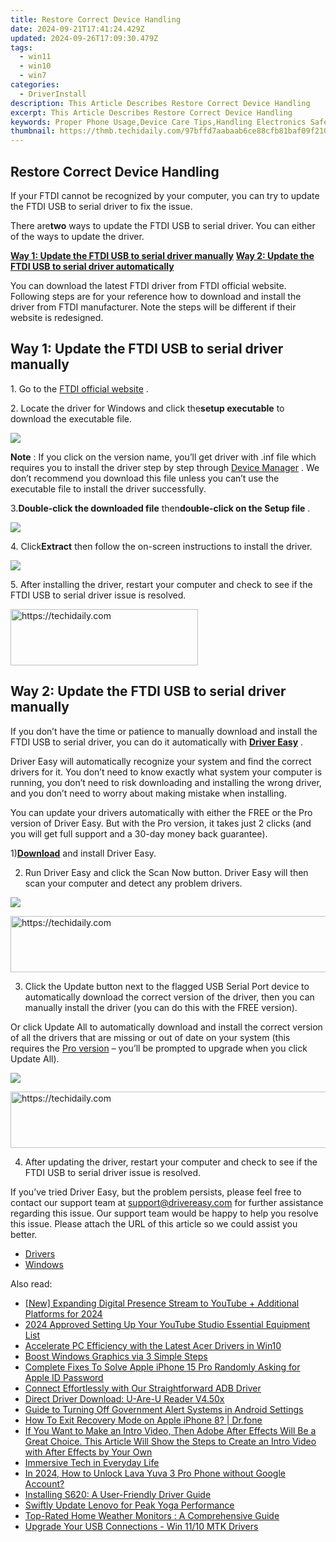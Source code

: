 ```yaml
---
title: Restore Correct Device Handling
date: 2024-09-21T17:41:24.429Z
updated: 2024-09-26T17:09:30.479Z
tags:
  - win11
  - win10
  - win7
categories:
  - DriverInstall
description: This Article Describes Restore Correct Device Handling
excerpt: This Article Describes Restore Correct Device Handling
keywords: Proper Phone Usage,Device Care Tips,Handling Electronics Safely,Smartphone Durability Tips,Safe Device Handling Practices,Avoiding Phone Damage,Maximizing Device Lifespan
thumbnail: https://thmb.techidaily.com/97bffd7aabaab6ce88cfb81baf09f210aa957590abbc17524d40c38c29898fc2.jpg
---
```


## Restore Correct Device Handling

 If your FTDI cannot be recognized by your computer, you can try to update the FTDI USB to serial driver to fix the issue.  

 There are**two** ways to update the FTDI USB to serial driver. You can either of the ways to update the driver.  

[**Way 1: Update the FTDI USB to serial driver manually**](#way1) [**Way 2: Update the FTDI USB to serial driver automatically**](#way2)

 You can download the latest FTDI driver from FTDI official website. Following steps are for your reference how to download and install the driver from FTDI manufacturer. Note the steps will be different if their website is redesigned.

## Way 1: Update the FTDI USB to serial driver manually  

 1\. Go to the [FTDI official website](https://www.ftdichip.com/Drivers/VCP.htm) .

 2\. Locate the driver for Windows and click the**setup executable** to download the executable file.

![](https://images.drivereasy.com/wp-content/uploads/2019/01/image-94.png)

**Note** : If you click on the version name, you’ll get driver with .inf file which requires you to install the driver step by step through [Device Manager](https://tools.techidaily.com/drivereasy/download/) . We don’t recommend you download this file unless you can’t use the executable file to install the driver successfully.  

 3.**Double-click the downloaded file** then**double-click on the Setup file** .

![](https://images.drivereasy.com/wp-content/uploads/2019/01/image-98.png)

 4\. Click**Extract** then follow the on-screen instructions to install the driver.

![](https://images.drivereasy.com/wp-content/uploads/2019/01/image-96.png)

 5\. After installing the driver, restart your computer and check to see if the FTDI USB to serial driver issue is resolved.

<!-- affiliate ads begin -->
<a href="https://aligracehair.sjv.io/c/5597632/1938693/19272" target="_top" id="1938693">
  <img src="//a.impactradius-go.com/display-ad/19272-1938693" border="0" alt="https://techidaily.com" width="300" height="90"/>
</a>
<img height="0" width="0" src="https://aligracehair.sjv.io/i/5597632/1938693/19272" style="position:absolute;visibility:hidden;" border="0" />
<!-- affiliate ads end -->

## Way 2: Update the FTDI USB to serial driver manually

 If you don’t have the time or patience to manually download and install the FTDI USB to serial driver, you can do it automatically with [**Driver Easy**](https://tools.techidaily.com/drivereasy/download/) .

 Driver Easy will automatically recognize your system and find the correct drivers for it. You don’t need to know exactly what system your computer is running, you don’t need to risk downloading and installing the wrong driver, and you don’t need to worry about making mistake when installing.

 You can update your drivers automatically with either the FREE or the Pro version of Driver Easy. But with the Pro version, it takes just 2 clicks (and you will get full support and a 30-day money back guarantee).

 1)[**Download**](https://tools.techidaily.com/drivereasy/download/) and install Driver Easy.

 2) Run Driver Easy and click the Scan Now button. Driver Easy will then scan your computer and detect any problem drivers.

![](https://images.drivereasy.com/wp-content/uploads/2019/01/image-99.png)

<!-- affiliate ads begin -->
<a href="https://aligracehair.sjv.io/c/5597632/1902278/19272" target="_top" id="1902278">
  <img src="//a.impactradius-go.com/display-ad/19272-1902278" border="0" alt="https://techidaily.com" width="728" height="90"/>
</a>
<img height="0" width="0" src="https://aligracehair.sjv.io/i/5597632/1902278/19272" style="position:absolute;visibility:hidden;" border="0" />
<!-- affiliate ads end -->

 3) Click the Update button next to the flagged USB Serial Port device to automatically download the correct version of the driver, then you can manually install the driver (you can do this with the FREE version).

 Or click Update All to automatically download and install the correct version of all the drivers that are missing or out of date on your system (this requires the [Pro version](https://tools.techidaily.com/drivereasy/download/) – you’ll be prompted to upgrade when you click Update All).

![](https://images.drivereasy.com/wp-content/uploads/2019/01/image-103.png)

<!-- affiliate ads begin -->
<a href="https://appsumo.8odi.net/c/5597632/2130870/7443" target="_top" id="2130870">
  <img src="//a.impactradius-go.com/display-ad/7443-2130870" border="0" alt="https://techidaily.com" width="728" height="90"/>
</a>
<img height="0" width="0" src="https://appsumo.8odi.net/i/5597632/2130870/7443" style="position:absolute;visibility:hidden;" border="0" />
<!-- affiliate ads end -->

 4) After updating the driver, restart your computer and check to see if the FTDI USB to serial driver issue is resolved.  

 If you’ve tried Driver Easy, but the problem persists, please feel free to contact our support team at [support@drivereasy.com](https://tools.techidaily.com/drivereasy/download/) for further assistance regarding this issue. Our support team would be happy to help you resolve this issue. Please attach the URL of this article so we could assist you better.

* [Drivers](https://tools.techidaily.com/drivereasy/download/)
* [Windows](https://tools.techidaily.com/drivereasy/download/)

<ins class="adsbygoogle"
     style="display:block"
     data-ad-format="autorelaxed"
     data-ad-client="ca-pub-7571918770474297"
     data-ad-slot="1223367746"></ins>

<ins class="adsbygoogle"
     style="display:block"
     data-ad-client="ca-pub-7571918770474297"
     data-ad-slot="8358498916"
     data-ad-format="auto"
     data-full-width-responsive="true"></ins>

<span class="atpl-alsoreadstyle">Also read:</span>
<div><ul>
<li><a href="https://facebook-video-share.techidaily.com/new-expanding-digital-presence-stream-to-youtube-plus-additional-platforms-for-2024/"><u>[New] Expanding Digital Presence Stream to YouTube + Additional Platforms for 2024</u></a></li>
<li><a href="https://youtube-web.techidaily.com/approved-setting-up-your-youtube-studio-essential-equipment-list/"><u>2024 Approved Setting Up Your YouTube Studio Essential Equipment List</u></a></li>
<li><a href="https://driver-install.techidaily.com/accelerate-pc-efficiency-with-the-latest-acer-drivers-in-win10/"><u>Accelerate PC Efficiency with the Latest Acer Drivers in Win10</u></a></li>
<li><a href="https://driver-install.techidaily.com/boost-windows-graphics-via-3-simple-steps/"><u>Boost Windows Graphics via 3 Simple Steps</u></a></li>
<li><a href="https://ios-unlock.techidaily.com/complete-fixes-to-solve-apple-iphone-15-pro-randomly-asking-for-apple-id-password-by-drfone-ios/"><u>Complete Fixes To Solve Apple iPhone 15 Pro Randomly Asking for Apple ID Password</u></a></li>
<li><a href="https://driver-install.techidaily.com/connect-effortlessly-with-our-straightforward-adb-driver/"><u>Connect Effortlessly with Our Straightforward ADB Driver</u></a></li>
<li><a href="https://driver-install.techidaily.com/direct-driver-download-u-are-u-reader-v450x/"><u>Direct Driver Download: U-Are-U Reader V4.50x</u></a></li>
<li><a href="https://techno-recovery.techidaily.com/guide-to-turning-off-government-alert-systems-in-android-settings/"><u>Guide to Turning Off Government Alert Systems in Android Settings</u></a></li>
<li><a href="https://techidaily.com/how-to-exit-recovery-mode-on-apple-iphone-8-drfone-by-drfone-ios-system-repair-ios-system-repair/"><u>How To Exit Recovery Mode on Apple iPhone 8? | Dr.fone</u></a></li>
<li><a href="https://ai-editing-video.techidaily.com/if-you-want-to-make-an-intro-video-then-adobe-after-effects-will-be-a-great-choice-this-article-will-show-the-steps-to-create-an-intro-video-with-after-effe/"><u>If You Want to Make an Intro Video, Then Adobe After Effects Will Be a Great Choice. This Article Will Show the Steps to Create an Intro Video with After Effects by Your Own</u></a></li>
<li><a href="https://extra-hints.techidaily.com/immersive-tech-in-everyday-life/"><u>Immersive Tech in Everyday Life</u></a></li>
<li><a href="https://android-unlock.techidaily.com/in-2024-how-to-unlock-lava-yuva-3-pro-phone-without-google-account-by-drfone-android/"><u>In 2024, How to Unlock Lava Yuva 3 Pro Phone without Google Account?</u></a></li>
<li><a href="https://driver-install.techidaily.com/installing-s620-a-user-friendly-driver-guide/"><u>Installing S620: A User-Friendly Driver Guide</u></a></li>
<li><a href="https://driver-install.techidaily.com/swiftly-update-lenovo-for-peak-yoga-performance/"><u>Swiftly Update Lenovo for Peak Yoga Performance</u></a></li>
<li><a href="https://buynow-marvelous.techidaily.com/top-rated-home-weather-monitors-a-comprehensive-guide/"><u>Top-Rated Home Weather Monitors : A Comprehensive Guide</u></a></li>
<li><a href="https://driver-install.techidaily.com/upgrade-your-usb-connections-win-1110-mtk-drivers/"><u>Upgrade Your USB Connections - Win 11/10 MTK Drivers</u></a></li>
</ul></div>

